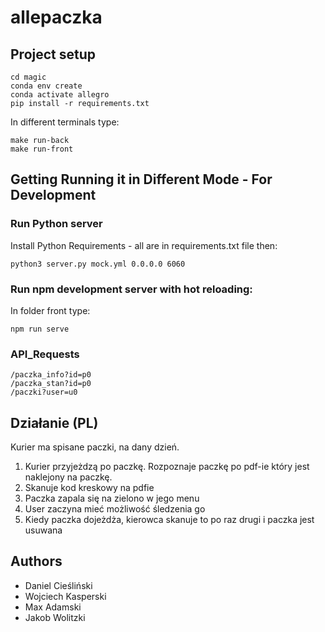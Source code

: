 # allepaczka

## Project setup
```
cd magic
conda env create
conda activate allegro
pip install -r requirements.txt
```
In different terminals type:
```
make run-back
make run-front
```

## Getting Running it in Different Mode - For Development

### Run Python server

Install Python Requirements - all are in requirements.txt file then:
```
python3 server.py mock.yml 0.0.0.0 6060
```
### Run npm development server with hot reloading:
In folder front type:
```
npm run serve
```

### API_Requests
```
/paczka_info?id=p0
/paczka_stan?id=p0
/paczki?user=u0
```

## Działanie (PL)

Kurier ma spisane paczki, na dany dzień. 

1. Kurier przyjeżdzą po paczkę. Rozpoznaje paczkę po pdf-ie który jest naklejony na paczkę.
2. Skanuje kod kreskowy na pdfie
3. Paczka zapala się na zielono w jego menu
4. User zaczyna mieć możliwość śledzenia go
5. Kiedy paczka dojeżdża, kierowca skanuje to po raz drugi i paczka jest usuwana 

## Authors

- Daniel Cieśliński
- Wojciech Kasperski
- Max Adamski
- Jakob Wolitzki